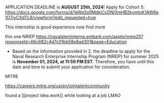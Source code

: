 APPLICATION DEADLINE is **AUGUST 25th, 2024**! Apply for Cohort 5: https://docs.google.com/forms/d/1eWsSsflMdkjCcDNl3mHB2kymIoK1AW6p1O7iyCXdTL8/viewform?edit_requested=true



This internship is good experience now find more


this one NRIEP 
https://navalsteminterns.embark.com/apply/nreip25?responseId=66c682c4d7c01bb58e8ad301&page=Education

- Based on the information provided in 2, the deadline to apply for the Naval Research Enterprise Internship Program (NREIP) for summer 2025 is **November 01, 2024, at 11:59 PM EST**. Therefore, you have until this date and time to submit your application for consideration.


MITRE 

https://careers.mitre.org/us/en/jointalentcommunity





found a [[project idea.work]] while looking at a job LMAO